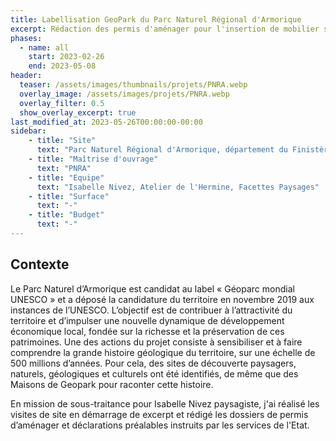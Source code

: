 ```yaml
---
title: Labellisation GeoPark du Parc Naturel Régional d'Armorique
excerpt: Rédaction des permis d'aménager pour l'insertion de mobilier signalétique dédiée à la géologie du parc
phases:
  - name: all
    start: 2023-02-26
    end: 2023-05-08
header:
  teaser: /assets/images/thumbnails/projets/PNRA.webp
  overlay_image: /assets/images/projets/PNRA.webp
  overlay_filter: 0.5
  show_overlay_excerpt: true
last_modified_at: 2023-05-26T00:00:00-00:00
sidebar:
    - title: "Site"
      text: "Parc Naturel Régional d'Armorique, département du Finistère (29)"
    - title: "Maîtrise d'ouvrage"
      text: "PNRA"
    - title: "Equipe"
      text: "Isabelle Nivez, Atelier de l'Hermine, Facettes Paysages"
    - title: "Surface"
      text: "-"
    - title: "Budget"
      text: "-"
---
```

## Contexte 

Le Parc Naturel d’Armorique est candidat au label « Géoparc mondial UNESCO » et a déposé la candidature du territoire en novembre 2019 aux instances de l’UNESCO. L’objectif est de contribuer à l’attractivité du territoire et d’impulser une nouvelle dynamique de développement économique local, fondée sur la richesse et la préservation de ces patrimoines.
Une des actions du projet consiste à sensibiliser et à faire comprendre la grande histoire géologique du territoire, sur une échelle de 500 millions d’années. Pour cela, des sites de découverte paysagers, naturels, géologiques et culturels ont été identifiés, de même que des Maisons de Geopark pour raconter cette histoire.

En mission de sous-traitance pour Isabelle Nivez paysagiste, j'ai réalisé les visites de site en démarrage de excerpt et rédigé les dossiers de permis d’aménager et déclarations préalables instruits par les services de l'Etat.
